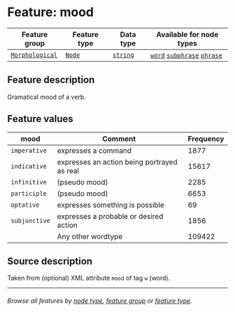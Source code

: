 # Feature: mood

Feature group | Feature type | Data type | Available for node types
---  | --- | --- | ---
[`Morphological`](featuresbygroup.md#morphological-features) | [`Node`](featuresbyfeaturetype.md#node-features) | [`string`](featuresbydatatype.md#string-datatype) |  [`word`](featuresbynodetype.md#word-nodes) [`subphrase`](featuresbynodetype.md#subphrase-nodes) [`phrase`](featuresbynodetype.md#phrase-nodes)

## Feature description

Gramatical mood of a verb.

## Feature values 

mood | Comment | Frequency
--- | --- | ---
`imperative` | expresses a command | 1877
`indicative` | expresses an action being portrayed as real | 15617
`infinitive` | (pseudo mood) | 2285
`participle` | (pseudo mood) | 6653
`optative` | expresses something is possible | 69
`subjunctive` | expresses a probable or desired action | 1856
` ` | Any other wordtype | 109422

## Source description

Taken from (optional) XML attribute `mood` of tag `w` (word).

---
###### *Browse all features by [node type](featuresbynodetype.md#readme), [feature group](featuresbygroup.md#readme) or [feature type](featuresbyfeaturetype.md#readme).*
